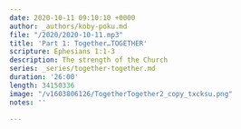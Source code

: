 ```yaml
---
date: 2020-10-11 09:10:10 +0000
author: _authors/koby-poku.md
file: "/2020/2020-10-11.mp3"
title: 'Part 1: Together…TOGETHER'
scripture: Ephesians 1:1-3
description: The strength of the Church
series: _series/together-together.md
duration: '26:00'
length: 34150336
image: "/v1603806126/TogetherTogether2_copy_txcksu.png"
notes: ''

---
```

